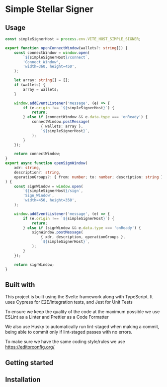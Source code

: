 # Simple Stellar Signer

## Usage

```typescript
const simpleSignerHost = process.env.VITE_HOST_SIMPLE_SIGNER;

export function openConnectWindow(wallets?: string[]) {
    const connectWindow = window.open(
        `${simpleSignerHost}/connect`,
        'Connect_Window',
        'width=360, height=450',
    );

    let array: string[] = [];
    if (wallets) {
        array = wallets;
    }

    window.addEventListener('message', (e) => {
        if (e.origin !== `${simpleSignerHost}`) {
            return;
        } else if (connectWindow && e.data.type === 'onReady') {
            connectWindow.postMessage(
                { wallets: array },
                `${simpleSignerHost}`,
            );
        }
    });

    return connectWindow;
}
export async function openSignWindow(
    xdr: string,
    description?: string,
    operationGroups?: { from: number; to: number; description: string }[],
) {
    const signWindow = window.open(
        `${simpleSignerHost}/sign`,
        'Sign_Window',
        'width=450, height=350',
    );

    window.addEventListener('message', (e) => {
        if (e.origin !== `${simpleSignerHost}`) {
            return;
        } else if (signWindow && e.data.type === 'onReady') {
            signWindow.postMessage(
                { xdr, description, operationGroups },
                `${simpleSignerHost}`,
            );
        }
    });

    return signWindow;
}
```

## Built with

This project is built using the Svelte framework along with TypeScript. It uses Cypress for E2E/integration tests, and Jest for Unit Tests

To ensure we keep the quality of the code at the maximum possible we use ESLint as a Linter and Prettier as a Code Formatter

We also use Husky to automatically run lint-staged when making a commit, being able to commit only if lint-staged passes with no errors.

To make sure we have the same coding style/rules we use https://editorconfig.org/

## Getting started

## Installation
